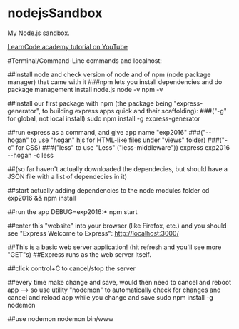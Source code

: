 # nodejsSandbox
My Node.js sandbox.

[LearnCode.academy tutorial on YouTube](https://www.youtube.com/watch?annotation_id=annotation_444363647&feature=iv&index=3&list=PLoYCgNOIyGAApoDfJHjmMgGNlYenKg5jO&src_vid=pU9Q6oiQNd0&v=FqMIyTH9wSg)

#Terminal/Command-Line commands and localhost:

##install node and check version of node and of npm (node package manager) that came with it
###npm lets you install dependencies and do package management 
install node.js
node -v
npm -v

##install our first package with npm (the package being "express-generator", to building express apps quick and their scaffolding):
###("-g" for global, not local install)
sudo npm install -g express-generator

##run express as a command, and give app name "exp2016"
###("--hogan" to use "hogan" hjs for HTML-like files under "views" folder)
###("-c" for CSS)
###("less" to use "Less" ("less-middleware"))
express exp2016 --hogan -c less

##(so far haven't actually downloaded the dependecies, but should have a JSON file with a list of dependecies in it)

##start actually adding dependencies to the node modules folder
cd exp2016 && npm install

##run the app
DEBUG=exp2016:* npm start

##enter this "website" into your browser (like Firefox, etc.) and you should see "Express Welcome to Express":
[http://localhost:3000/](http://localhost:3000/)

##This is a basic web server application! (hit refresh and you'll see more "GET"s)
##Express runs as the web server itself.

##click control+C to cancel/stop the server

##every time make change and save, would then need to cancel and reboot app --> so use utility "nodemon" to automatically check for changes and cancel and reload app while you change and save
sudo npm install -g nodemon

##use nodemon
nodemon bin/www